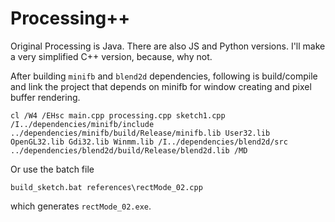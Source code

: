 # Processing++

Original Processing is Java. There are also JS and Python versions. I'll make a very simplified C++ version, because, why not.

After building `minifb` and `blend2d` dependencies, following is build/compile and link the project that depends on minifb for window creating and pixel buffer rendering.

```shell
cl /W4 /EHsc main.cpp processing.cpp sketch1.cpp /I../dependencies/minifb/include ../dependencies/minifb/build/Release/minifb.lib User32.lib OpenGL32.lib Gdi32.lib Winmm.lib /I../dependencies/blend2d/src ../dependencies/blend2d/build/Release/blend2d.lib /MD
```

Or use the batch file

```
build_sketch.bat references\rectMode_02.cpp
```

which generates `rectMode_02.exe`.
